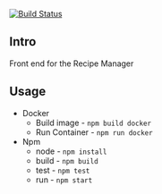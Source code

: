 [![Build Status](https://travis-ci.com/tlynch1212/RecipeManager.svg?token=9yh5dvb5xvXyjzKPfH36&branch=master)](https://travis-ci.com/tlynch1212/RecipeManager)

## Intro 

Front end for the Recipe Manager

## Usage 

* Docker
    - Build image - `npm build docker`
    - Run Container - `npm run docker`
* Npm
    - node - `npm install`
    - build - `npm build`
    - test - `npm test`
    - run - `npm start` 
